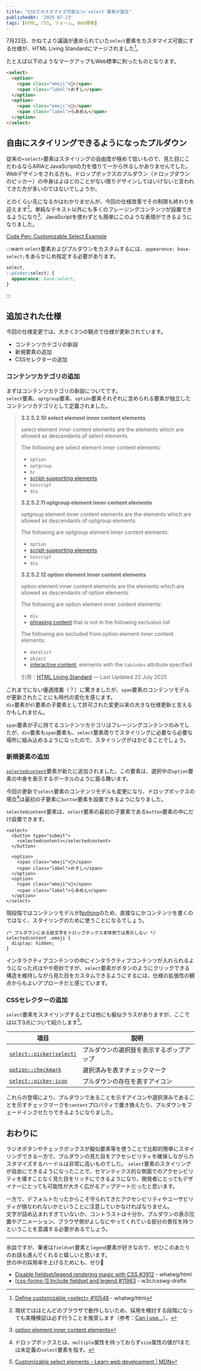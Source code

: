 ```yaml
---
title: "CSSでカスタマイズ可能な\n`select`要素が誕生"
publishedAt: '2025-07-23'
tags: [HTML, CSS, フォーム, Web標準]
---
```


7月22日、かねてより議論が進められていた`select`要素をカスタマイズ可能にする仕様が、HTML Living Standardにマージされました[^1]。

たとえば以下のようなマークアップもWeb標準に則ったものとなります。

```html
<select>
  <option>
    <span class="emoji">🍣</span>
    <span class="label">おすし</span>
  </option>
  <option>
    <span class="emoji">🍜</span>
    <span class="label">らあめん</span>
  </option>
</select>
```

[^1]: [Define customizable &lt;select&gt; #10548](https://github.com/whatwg/html/pull/10548) - whatwg/html

## 自由にスタイリングできるようになったプルダウン

従来の`<select>`要素はスタイリングの自由度が極めて低いもので、見た目にこだわるならARIAとJavaScriptの力を借りて一から作るしかありませんでした。
Webデザインをされる方も、ドロップボックスのプルダウン（ドロップダウンのピッカー）の中身はよほどのことがない限りデザインしてはいけないと言われてきた方が多いのではないでしょうか。

どのくらい先になるかはわかりませんが、今回の仕様改善でその制限も終わりを迎えます[^2]。単純なテキスト以外にも多くのフレージングコンテンツが設置できるようになり[^3]、JavaScriptを使わずとも簡単にこのような表現ができるようになりました。

[^2]: 現状ではほとんどのブラウザで動作しないため、採用を検討する段階になっても実機検証は必ず行うことを推奨します（参考：[Can I use...](https://caniuse.com/?search=selectedcontent)）。

[^3]: [option element inner content elements](https://html.spec.whatwg.org/multipage/dom.html#option-element-inner-content-elements)

[Code Pen: Customizable Select Example](https://codepen.io/hiroya_uga/pen/vENGJxe)

:::warn
`select`要素およびプルダウンをカスタムするには、`appearance: base-select;`をあらかじめ指定する必要があります。

```css
select,
::picker(select) {
  appearance: base-select;
}
```

:::

## 追加された仕様

今回の仕様変更では、大きく3つの観点で仕様が更新されています。

- コンテンツカテゴリの新設
- 新規要素の追加
- CSSセレクターの追加

### コンテンツカテゴリの追加

まずはコンテンツカテゴリの新設についてです。  
`select`要素、`optgroup`要素、`option`要素それぞれに含められる要素が独立したコンテンツカテゴリとして定義されました。

> **3.2.5.2.10 select element inner content elements**
>
> select element inner content elements are the elements which are allowed as descendants of select elements.
>
> The following are select element inner content elements:
>
> - `option`
> - `optgroup`
> - `hr`
> - [script-supporting elements](https://html.spec.whatwg.org/multipage/dom.html#script-supporting-elements-2)
> - `noscript`
> - `div`
>
> **3.2.5.2.11 optgroup element inner content elements**
>
> optgroup element inner content elements are the elements which are allowed as descendants of optgroup elements.
>
> The following are optgroup element inner content elements:
>
> - `option`
> - [script-supporting elements](https://html.spec.whatwg.org/multipage/dom.html#script-supporting-elements-2)
> - `noscript`
> - `div`
>
> **3.2.5.2.12 option element inner content elements**
>
> option element inner content elements are the elements which are allowed as descendants of option elements.
>
> The following are option element inner content elements:
>
> - `div`
> - [phrasing content](https://html.spec.whatwg.org/multipage/dom.html#phrasing-content-2) that is not in the following exclusion list
>
> The following are excluded from option element inner content elements:
>
> - `datalist`
> - `object`
> - [interactive content](https://html.spec.whatwg.org/multipage/dom.html#interactive-content-2), elements with the `tabindex` attribute specified
>
> 引用：[HTML Living Standard](https://html.spec.whatwg.org/multipage/dom.html#select-element-inner-content-elements) — Last Updated 22 July 2025

[^3]: [select element inner content elements](https://html.spec.whatwg.org/multipage/dom.html#select-element-inner-content-elements)

これまでにない優遇措置（？）に驚きましたが、`span`要素のコンテンツモデルが更新されたことにも時代の変化を感じます。  
`div`要素が`dl`要素の子要素として許可された変更以来の大きな仕様更新と言えるかもしれません。

`span`要素が子に持てるコンテンツカテゴリはフレージングコンテンツのみでしたが、`div`要素も`span`要素も、`select`要素周りでスタイリングに必要なら必要な場所に組み込めるようになったので、スタイリングがはかどることでしょう。

### 新規要素の追加

[`selectedcontent`](https://html.spec.whatwg.org/multipage/form-elements.html#the-selectedcontent-element)要素が新たに追加されました。この要素は、選択中の`option`要素の中身を表示するポータルのように振る舞います。

今回の更新で`select`要素のコンテンツモデルも変更になり、ドロップボックスの場合[^4]は最初の子要素に`button`要素を設置できるようになりました。

[^4]: ドロップボックスとは、`multiple`属性を持っておらず`size`属性の値が1または未定義の`select`要素を指す。

`selectedcontent`要素は、`select`要素の最初の子要素である`button`要素の中にだけ設置できます。

```html:selectedcontent要素の設置例
<select>
  <button type="submit">
    <selectedcontent></selectedcontent>
  </button>

  <option>
    <span class="emoji">🍣</span>
    <span class="label">おすし</span>
  </option>
  <option>
    <span class="emoji">🍜</span>
    <span class="label">らあめん</span>
  </option>
</select>
```

現段階ではコンテンツモデルが[Nothing](https://html.spec.whatwg.org/multipage/dom.html#concept-content-nothing)のため、直接なにかコンテンツを書くのではなく、スタイリングのために使うことになるでしょう。

```css:selectedcontent要素を使ったCSSの例
/* プルダウンにある絵文字をドロップボックス本体側では表示しない */
selectedcontent .emoji {
  display: hidden;
}
```

インタラクティブコンテンツの中にインタラクティブコンテンツが入れられるようになった点はやや奇妙ですが、`select`要素がボタンのようにクリックできる構造を維持しながら見た目をカスタムできるようにするには、仕様の拡張性の観点からもよいアプローチだと感じています。

### CSSセレクターの追加

`select`要素をスタイリングする上では他にも擬似クラスがありますが、ここでは以下3点について紹介します[^5]。

[^5]: [Customizable select elements - Learn web development | MDN](https://developer.mozilla.org/en-US/docs/Learn_web_development/Extensions/Forms/Customizable_select)

| 項目                                                                             | 説明                                     |
| -------------------------------------------------------------------------------- | ---------------------------------------- |
| [`select::picker(select)`](https://drafts.csswg.org/css-forms/#picker-pseudo)    | プルダウンの選択肢を表示するポップアップ |
| [`option::checkmark`](https://drafts.csswg.org/css-forms/#selectordef-checkmark) | 選択済みを表すチェックマーク             |
| [`select::picker-icon`](https://drafts.csswg.org/css-forms/#picker-icon)         | プルダウンの存在を表すアイコン           |

これらの登場により、プルダウンであることを示すアイコンや選択済みであることを示すチェックマークを`content`プロパティで置き換えたり、プルダウンをフェードインさせたりできるようになりました。

## おわりに

ラジオボタンやチェックボックスが擬似要素等を使うことで比較的簡単にスタイリングできる一方で、プルダウンの見た目をアクセシビリティを確保しながらカスタマイズするハードルは非常に高いものでした。
`select`要素のスタイリングが自由にできるようになったことで、セマンティクス的な側面でのアクセシビリティを壊すことなく見た目をリッチにできるようになり、開発者にとってもデザイナーにとっても可能性が大きく広がるアップデートだったと思います。

一方で、デフォルトだったからこそ守られてきたアクセシビリティやユーザビリティが損なわれないかということに注意していかなければなりません。  
文字が詰め込まれすぎていないか、コントラストは十分か、プルダウンの表示位置やアニメーション、ブラウザ側がよしなにやってくれている部分の責任を持つということを意識する必要があるでしょう。

---

余談ですが、筆者は`fieldset`要素と`legend`要素が好きなので、ぜひこのあたりのお話も進んでくれると嬉しいと思います。  
世の中の採用率を上げるためにも、ぜひ🙏

- [Disable fieldset/legend rendering magic with CSS #3912](https://github.com/whatwg/html/issues/3912) - whatwg/html
- [\[css-forms-1\] Include fieldset and legend #11983](https://github.com/w3c/csswg-drafts/issues/11983) - w3c/csswg-drafts
